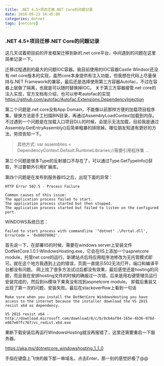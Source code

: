 ```yaml
---
title: .NET 4.5+项目迁移.NET Core的问题记录
date: 2016-09-23 14:45:00
categories: dotnet
tags: [netcore]
---
```


### .NET 4.5+项目迁移.NET Core的问题记录
 
 这几天试着把目前的开发框架迁移到新的.net core平台，中间遇到的问题在这里简单记录一下。
 
 迁移过程遇到的最大的问题IOC容器。我目前使用的IOC容器Castle Windsor还没有.net core版本的实现，虽然core本身提供有注入功能，但我想在代码上尽量保持与.NET Framework的兼容，最后还是选择使用第三方容器Autofac，不过在容器上层做了隔离，也就是可以随时替换掉IOC。
 关于第三方容器接管.net core的注入实现，官方文档有介绍，也可以参考autofac的实现
 https://github.com/autofac/Autofac.Extensions.DependencyInjection
 
 第二个问题是.net core没有App Domain，不能像以前那样方便的加载项目程序集，替换方法是手工扫描BIN目录，再通过AssemblyLoadContext加载到内存。不过遇到一个问题是在加载入口项目DLL的时候，会提示无法加载，目前我是通过Assembly.GetEntryAssembly()后简单粗暴的排除掉。哪位朋友知道有更好的方法，劳烦告知一下。
 
> 其他方式:
> var assemblies = DependencyContext.Default.RuntimeLibraries;//需要引用程序集
> ...

 第三个问题是很多Type的反射接口不存在了，可以通过Type.GetTypeInfo()获取，不过要额外引用扩展库。
 
 第四个问题是在发布到服务器IIS之后，出现下面的异常：
```
HTTP Error 502.5 - Process Failure

Common causes of this issue:
The application process failed to start.
The application process started but then stopped.
The application process started but failed to listen on the configured port.
```
WINDOWS系统日志：
```
Failed to start process with commandline '"dotnet" .\Portal.dll', ErrorCode = '0x80070002'.
```
 
首先说一下，在部署IIS的时候，需要在windows server上安装文件DotNetCore.1.0.1-WindowsHosting.exe，它会在IIS上添加一个aspnetcore module，托管net core的运行。新建站点后将应用程序池修改为无托管模式即可。就在这个地方我遇到上边的错误，页面一直提示502无法打开，端口和编译平台都没有问题。
网上找了很多方法试过后都没有效果，最后感觉还是hosting的问题，而且我在安排hosting文件的时候的确报过一次错，后来是用右键管理员运行安装完成的，然后到iis模块下果真没有找到aspnetcore module。
卸载后重装又出现了第一次的问题，安装失败。最后在stackoverflow上看到一句话
```
Make sure when you install the DotNetCore WindowsHosting you have access to the internet because the installer download the VS 2015 resist x64 as dependency.

VS 2015 resist x64 - http://download.microsoft.com/download/8/c/b/8cb4af84-165e-4b36-978d-e867e07fc707/vc_redist.x64.exe
```
果断下载安装后再运行WindowsHosting就没再报错了，这里还需要重启一下服务器。

https://aka.ms/dotnetcore_windowshosting_1_1_0

手指在键盘上飞快的敲下那一串域名，点击Enter，那一刻的感觉好极了@@